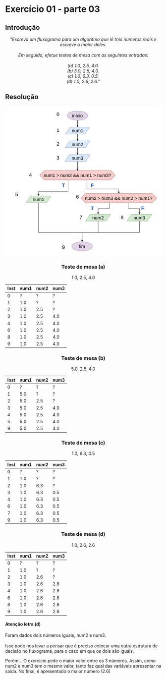 # Exercício 01 - parte 03
  
## Introdução 
<div align="center">

_"Escreva um fluxograma para um algoritmo que lê três números reais e escreve o maior deles. <br> <br> Em seguida, efetue testes de mesa com as seguintes entradas: <br> <br>
(a) 1.0, 2.5, 4.0. <Br>
(b) 5.0, 2.5, 4.0. <br>
(c) 1.0, 6.3, 0.5. <br>
(d) 1.0, 2.6, 2.6."_

</div>

## Resolução


<div align="center">

![](../../imagens/3ex-02.png)

### Teste de mesa (a)

1.0, 2.5, 4.0

|Inst|num1|num2|num3|
----|----|----|----
|0|?|?|?|
|1|1.0|?|?|
|2|1.0|2.5|?|
|3|1.0|2.5|4.0|
|4|1.0|2.5|4.0|
|6|1.0|2.5|4.0|
|8|1.0|2.5|4.0|
|9|1.0|2.5|4.0|

### Teste de mesa (b)

5.0, 2.5, 4.0

|Inst|num1|num2|num3|
----|----|----|----
|0|?|?|?|
|1|5.0|?|?|
|2|5.0|2.5|?|
|3|5.0|2.5|4.0|
|4|5.0|2.5|4.0|
|5|5.0|2.5|4.0|
|9|5.0|2.5|4.0|

### Teste de mesa (c)

1.0, 6.3, 0.5

|Inst|num1|num2|num3|
----|----|----|----
|0|?|?|?|
|1|1.0|?|?|
|2|1.0|6.3|?|
|3|1.0|6.3|0.5|
|4|1.0|6.3|0.5|
|6|1.0|6.3|0.5|
|7|1.0|6.3|0.5|
|9|1.0|6.3|0.5|

### Teste de mesa (d)

1.0, 2.6, 2.6

|Inst|num1|num2|num3|
----|----|----|----
|0|?|?|?|
|1|1.0|?|?|
|2|1.0|2.6|?|
|3|1.0|2.6|2.6|
|4|1.0|2.6|2.6|
|6|1.0|2.6|2.6|
|8|1.0|2.6|2.6|
|9|1.0|2.6|2.6|

</div>


#### Atenção letra (d)

Foram dados dois números iguais, num2 e num3. <br> <br>
Isso pode nos levar a pensar que é preciso colocar uma outra estrutura de decisão no fluxograma, para o caso em que os dois são iguais. 

Porém... O exercício pede o maior valor entre os 3 números. Assim, como num2 e num3 tem o mesmo valor, tanto faz qual das variáveis apresentar na saída. No final, é apresentado o maior número (2.6)
